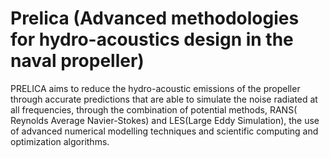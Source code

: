# Prelica (Advanced methodologies for hydro-acoustics design in the naval propeller)

PRELICA aims to reduce the hydro-acoustic emissions of the propeller through accurate predictions that are able to simulate the noise radiated at all frequencies, through the combination of potential methods, RANS( Reynolds Average Navier-Stokes) and LES(Large Eddy Simulation), the use of advanced numerical modelling techniques and scientific computing and optimization algorithms.
